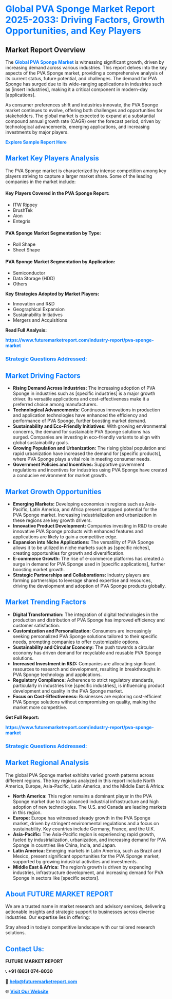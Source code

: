 <h1 style="color: #007BFF;">Global PVA Sponge Market Report 2025-2033: Driving Factors, Growth Opportunities, and Key Players</h1>

<section id="overview">
<h2>Market Report Overview</h2>
<p>The <a href="https://www.futuremarketreport.com/industry-report/pva-sponge-market" style="color: #007BFF; text-decoration: none;"><strong>Global PVA Sponge Market</strong></a> is witnessing significant growth, driven by increasing demand across various industries. This report delves into the key aspects of the PVA Sponge market, providing a comprehensive analysis of its current status, future potential, and challenges. The demand for PVA Sponge has surged due to its wide-ranging applications in industries such as [insert industries], making it a critical component in modern-day [applications].</p>
<p>As consumer preferences shift and industries innovate, the PVA Sponge market continues to evolve, offering both challenges and opportunities for stakeholders. The global market is expected to expand at a substantial compound annual growth rate (CAGR) over the forecast period, driven by technological advancements, emerging applications, and increasing investments by major players.</p>
</section>

<section id="overview">
<p><a href="https://www.futuremarketreport.com/request-sample/reportId=82230" style="color: #007BFF; text-decoration: none;"><strong>Explore Sample Report Here</strong></a></p>
</section>

<section id="key-players">
<h2 style="color: #007BFF;">Market Key Players Analysis</h2>
<p>The PVA Sponge market is characterized by intense competition among key players striving to capture a larger market share. Some of the leading companies in the market include:</p>
<h4>Key Players Covered in the PVA Sponge Report:</h4>
<ul><li>ITW Rippey</li><li>BrushTek</li><li>Aion</li><li>Entegris</li></ul>
<h4>PVA Sponge Market Segmentation by Type:</h4>
<ul><li>Roll Shape</li><li>Sheet Shape</li></ul>

<h4>PVA Sponge Market Segmentation by Application:</h4>
<ul><li>Semiconductor</li><li>Data Storage (HDD)</li><li>Others</li></ul>
<p><strong>Key Strategies Adopted by Market Players:</strong></p>
<ul>
<li>Innovation and R&D</li>
<li>Geographical Expansion</li>
<li>Sustainability Initiatives</li>
<li>Mergers and Acquisitions</li>
</ul>
</section>

<section>
<p><strong>Read Full Analysis: </strong></p><a href="https://www.futuremarketreport.com/industry-report/pva-sponge-market" style="color: #007BFF; text-decoration: none;"><strong>https://www.futuremarketreport.com/industry-report/pva-sponge-market</strong></a>
<h3 style="color: #007BFF;">Strategic Questions Addressed:</h3>
</section>

<section id="driving-factors">
<h2 style="color: #007BFF;">Market Driving Factors</h2>
<ul>
<li><strong>Rising Demand Across Industries:</strong> The increasing adoption of PVA Sponge in industries such as [specific industries] is a major growth driver. Its versatile applications and cost-effectiveness make it a preferred choice among manufacturers.</li>
<li><strong>Technological Advancements:</strong> Continuous innovations in production and application technologies have enhanced the efficiency and performance of PVA Sponge, further boosting market demand.</li>
<li><strong>Sustainability and Eco-Friendly Initiatives:</strong> With growing environmental concerns, the demand for sustainable PVA Sponge solutions has surged. Companies are investing in eco-friendly variants to align with global sustainability goals.</li>
<li><strong>Growing Population and Urbanization:</strong> The rising global population and rapid urbanization have increased the demand for [specific products], where PVA Sponge plays a vital role in meeting consumer needs.</li>
<li><strong>Government Policies and Incentives:</strong> Supportive government regulations and incentives for industries using PVA Sponge have created a conducive environment for market growth.</li>
</ul>
</section>

<section id="growth-opportunities">
<h2 style="color: #007BFF;">Market Growth Opportunities</h2>
<ul>
<li><strong>Emerging Markets:</strong> Developing economies in regions such as Asia-Pacific, Latin America, and Africa present untapped potential for the PVA Sponge market. Increasing industrialization and urbanization in these regions are key growth drivers.</li>
<li><strong>Innovative Product Development:</strong> Companies investing in R&D to create innovative PVA Sponge products with enhanced features and applications are likely to gain a competitive edge.</li>
<li><strong>Expansion into Niche Applications:</strong> The versatility of PVA Sponge allows it to be utilized in niche markets such as [specific niches], creating opportunities for growth and diversification.</li>
<li><strong>E-commerce Growth:</strong> The rise of e-commerce platforms has created a surge in demand for PVA Sponge used in [specific applications], further boosting market growth.</li>
<li><strong>Strategic Partnerships and Collaborations:</strong> Industry players are forming partnerships to leverage shared expertise and resources, driving the development and adoption of PVA Sponge products globally.</li>
</ul>
</section>

<section id="trending-factors">
<h2 style="color: #007BFF;">Market Trending Factors</h2>
<ul>
<li><strong>Digital Transformation:</strong> The integration of digital technologies in the production and distribution of PVA Sponge has improved efficiency and customer satisfaction.</li>
<li><strong>Customization and Personalization:</strong> Consumers are increasingly seeking personalized PVA Sponge solutions tailored to their specific needs, prompting companies to offer customizable options.</li>
<li><strong>Sustainability and Circular Economy:</strong> The push towards a circular economy has driven demand for recyclable and reusable PVA Sponge solutions.</li>
<li><strong>Increased Investment in R&D:</strong> Companies are allocating significant resources to research and development, resulting in breakthroughs in PVA Sponge technology and applications.</li>
<li><strong>Regulatory Compliance:</strong> Adherence to strict regulatory standards, particularly in industries like [specific industries], is influencing product development and quality in the PVA Sponge market.</li>
<li><strong>Focus on Cost-Effectiveness:</strong> Businesses are exploring cost-efficient PVA Sponge solutions without compromising on quality, making the market more competitive.</li>
</ul>
</section>

<section>
<p><strong>Get Full Report: </strong></p><a href="https://www.futuremarketreport.com/industry-report/pva-sponge-market" style="color: #007BFF; text-decoration: none;"><strong>https://www.futuremarketreport.com/industry-report/pva-sponge-market</strong></a>
<h3 style="color: #007BFF;">Strategic Questions Addressed:</h3>
</section>


<section id="regional-analysis">
<h2 style="color: #007BFF;">Market Regional Analysis</h2>
<p>The global PVA Sponge market exhibits varied growth patterns across different regions. The key regions analyzed in this report include North America, Europe, Asia-Pacific, Latin America, and the Middle East & Africa:</p>
<ul>
<li><strong>North America:</strong> This region remains a dominant player in the PVA Sponge market due to its advanced industrial infrastructure and high adoption of new technologies. The U.S. and Canada are leading markets in this region.</li>
<li><strong>Europe:</strong> Europe has witnessed steady growth in the PVA Sponge market, driven by stringent environmental regulations and a focus on sustainability. Key countries include Germany, France, and the U.K.</li>
<li><strong>Asia-Pacific:</strong> The Asia-Pacific region is experiencing rapid growth, fueled by industrialization, urbanization, and increasing demand for PVA Sponge in countries like China, India, and Japan.</li>
<li><strong>Latin America:</strong> Emerging markets in Latin America, such as Brazil and Mexico, present significant opportunities for the PVA Sponge market, supported by growing industrial activities and investments.</li>
<li><strong>Middle East & Africa:</strong> The region’s growth is driven by expanding industries, infrastructure development, and increasing demand for PVA Sponge in sectors like [specific sectors].</li>
</ul>
</section>

<footer>
<h2 style="color: #007BFF;">About FUTURE MARKET REPORT</h2>
<p>We are a trusted name in market research and advisory services, delivering actionable insights and strategic support to businesses across diverse industries. Our expertise lies in offering:</p>

<p>Stay ahead in today’s competitive landscape with our tailored research solutions.</p>

<h2 style="color: #007BFF;">Contact Us:</h2>
<p><strong>FUTURE MARKET REPORT</strong></p>
<p>📞 <strong>+91 (883) 074-8030</strong></p>
<p>📧 <strong><a href="mailto:help@futuremarketreport.com" style="color: #007BFF;">help@futuremarketreport.com</a></strong></p>
<p>🌐 <strong><a href="https://www.futuremarketreport.com/" style="color: #007BFF;">Visit Our Website</a></strong></p>
</footer>